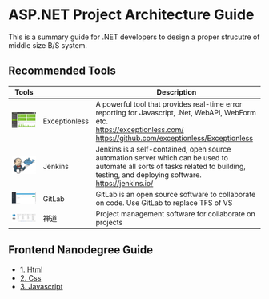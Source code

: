 # ASP.NET Project Architecture Guide

This is a summary guide for .NET developers to design a proper strucutre of middle size B/S system.

## Recommended Tools 
Tools |   | Description
------|---|-------------
<img src="https://github.com/kenj3/NET-Project-Architecture/blob/master/images/example-exceptionless1.jpg" width="50px"> | Exceptionless | A powerful tool that provides real-time error reporting for Javascript, .Net, WebAPI, WebForm etc. <br>https://exceptionless.com/ <br>https://github.com/exceptionless/Exceptionless
<img src="https://github.com/kenj3/NET-Project-Architecture/blob/master/images/example-jenkins1.jpg">| Jenkins | Jenkins is a self-contained, open source automation server which can be used to automate all sorts of tasks related to building, testing, and deploying software. <br>https://jenkins.io/
<img src="https://github.com/kenj3/NET-Project-Architecture/blob/master/images/example-gitlab1.jpg">| GitLab | GitLab is an open source software to collaborate on code. Use GitLab to replace TFS of VS 
<img src="https://github.com/kenj3/NET-Project-Architecture/blob/master/images/example-chandao1.jpg">| 禅道 | Project management software for collaborate on projects 

## Frontend Nanodegree Guide
- [1. Html][ref01]
- [2. Css][ref02]
- [3. Javascript][ref03]


[ref01]: https://github.com/kenj3/NET-Project-Architecture/blob/master/Frontend-Guide-HTML.md  "Frontend Guide Html"
[ref02]: https://github.com/kenj3/NET-Project-Architecture/blob/master/Frontend-Guide-CSS.md  "Frontend-Guide Css"
[ref03]: https://github.com/kenj3/NET-Project-Architecture/blob/master/Frontend-Guide-Javascript.md  "Frontend-Guide Javascript"

[img01]: https://github.com/kenj3/NET-Project-Architecture/blob/master/images/example-exceptionless1.jpg
[img02]: https://github.com/kenj3/NET-Project-Architecture/blob/master/images/example-jenkins1.jpg
[img03]: https://github.com/kenj3/NET-Project-Architecture/blob/master/images/example-gitlab1.jpg
[img04]: https://github.com/kenj3/NET-Project-Architecture/blob/master/images/example-chandao1.jpg
